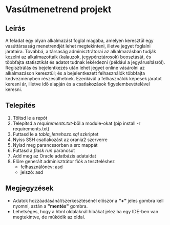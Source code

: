# Vasútmenetrend projekt

## Leírás

A feladat egy olyan alkalmazást foglal magába, amelyen keresztül egy vasúttársaság menetrendjét lehet megtekinteni, illetve jegyet foglalni járataira. Továbbá, a társaság adminisztrátorai az alkalmazásban tudják kezelni az alkalmazottaik (kalauzok, jegypénztárosok) beosztását, és többfajta statisztikát és adatot tudnak lekérdezni (például a jegyárusításról). Regisztrálás és bejelentkezés után lehet jegyet online vásárolni az alkalmazáson keresztül; és a bejelentkezett felhasználók többfajta kedvezményben részesülhetnek. Ezenkívül a felhasználók képesek járatot keresni ár, illetve idő alapján és a csatlakozások figyelembevételével keresni.


## Telepítés

1. Töltsd le a repót
2. Telepítsd a *requirements.txt*-ből a module-okat (pip install -r requirements.txt)
3. Futtasd le a *tabla_letrehozo.sql* szkriptet
4. Nyiss SSH csatlakozást az orania2 szerverre
5. Nyisd meg parancssorban a src mappát
6. Futtasd a *flask run* parancsot
7. Add meg az Oracle adatbázis adataidat
8. Előre generált adminisztrátor fiók a teszteléshez
    - felhasználónév: asd
    - jelszó: asd


## Megjegyzések

- Adatok hozzáadásánál/szerkesztésénél először a **"+"** jeles gombra kell nyomni, aztán a **"mentés"** gombra.
- Lehetséges, hogy a html oldalaknál hibákat jelez ha egy IDE-ben van megtekintve, de működik az oldal.